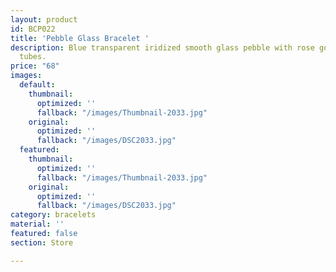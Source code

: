```yaml
---
layout: product
id: BCP022
title: 'Pebble Glass Bracelet '
description: Blue transparent iridized smooth glass pebble with rose gold-filled curved
  tubes.
price: "68"
images:
  default:
    thumbnail:
      optimized: ''
      fallback: "/images/Thumbnail-2033.jpg"
    original:
      optimized: ''
      fallback: "/images/DSC2033.jpg"
  featured:
    thumbnail:
      optimized: ''
      fallback: "/images/Thumbnail-2033.jpg"
    original:
      optimized: ''
      fallback: "/images/DSC2033.jpg"
category: bracelets
material: ''
featured: false
section: Store

---
```

